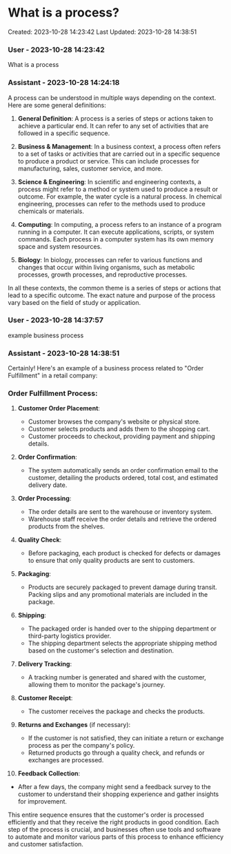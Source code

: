 # What is a process?

Created: 2023-10-28 14:23:42
Last Updated: 2023-10-28 14:38:51

### User - 2023-10-28 14:23:42

What is a process

### Assistant - 2023-10-28 14:24:18

A process can be understood in multiple ways depending on the context. Here are some general definitions:

1. **General Definition**: A process is a series of steps or actions taken to achieve a particular end. It can refer to any set of activities that are followed in a specific sequence.

2. **Business & Management**: In a business context, a process often refers to a set of tasks or activities that are carried out in a specific sequence to produce a product or service. This can include processes for manufacturing, sales, customer service, and more.

3. **Science & Engineering**: In scientific and engineering contexts, a process might refer to a method or system used to produce a result or outcome. For example, the water cycle is a natural process. In chemical engineering, processes can refer to the methods used to produce chemicals or materials.

4. **Computing**: In computing, a process refers to an instance of a program running in a computer. It can execute applications, scripts, or system commands. Each process in a computer system has its own memory space and system resources.

5. **Biology**: In biology, processes can refer to various functions and changes that occur within living organisms, such as metabolic processes, growth processes, and reproductive processes.

In all these contexts, the common theme is a series of steps or actions that lead to a specific outcome. The exact nature and purpose of the process vary based on the field of study or application.

### User - 2023-10-28 14:37:57

example business process

### Assistant - 2023-10-28 14:38:51

Certainly! Here's an example of a business process related to "Order Fulfillment" in a retail company:

### Order Fulfillment Process:

1. **Customer Order Placement**:
   - Customer browses the company's website or physical store.
   - Customer selects products and adds them to the shopping cart.
   - Customer proceeds to checkout, providing payment and shipping details.

2. **Order Confirmation**:
   - The system automatically sends an order confirmation email to the customer, detailing the products ordered, total cost, and estimated delivery date.

3. **Order Processing**:
   - The order details are sent to the warehouse or inventory system.
   - Warehouse staff receive the order details and retrieve the ordered products from the shelves.

4. **Quality Check**:
   - Before packaging, each product is checked for defects or damages to ensure that only quality products are sent to customers.

5. **Packaging**:
   - Products are securely packaged to prevent damage during transit. Packing slips and any promotional materials are included in the package.

6. **Shipping**:
   - The packaged order is handed over to the shipping department or third-party logistics provider.
   - The shipping department selects the appropriate shipping method based on the customer's selection and destination.

7. **Delivery Tracking**:
   - A tracking number is generated and shared with the customer, allowing them to monitor the package's journey.

8. **Customer Receipt**:
   - The customer receives the package and checks the products.
  
9. **Returns and Exchanges** (if necessary):
   - If the customer is not satisfied, they can initiate a return or exchange process as per the company's policy.
   - Returned products go through a quality check, and refunds or exchanges are processed.

10. **Feedback Collection**:
   - After a few days, the company might send a feedback survey to the customer to understand their shopping experience and gather insights for improvement.

This entire sequence ensures that the customer's order is processed efficiently and that they receive the right products in good condition. Each step of the process is crucial, and businesses often use tools and software to automate and monitor various parts of this process to enhance efficiency and customer satisfaction.

